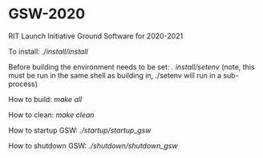 # GSW-2020
RIT Launch Initiative Ground Software for 2020-2021

To install:
*./install/install*

Before building the environment needs to be set:
*. install/setenv*
(note, this must be run in the same shell as building in, ./setenv will run in a sub-process)

How to build:
*make all*

How to clean:
*make clean*

How to startup GSW:
*./startup/startup_gsw*

How to shutdown GSW:
*./shutdown/shutdown_gsw*

